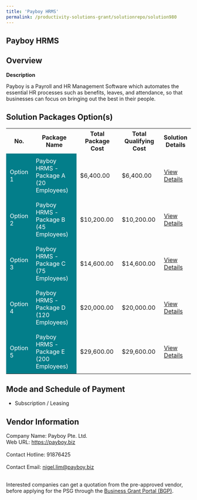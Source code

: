 ```yaml
---
title: 'Payboy HRMS'
permalink: /productivity-solutions-grant/solutionrepo/solution980
---
```


## Payboy HRMS

## Overview

**Description**

Payboy is a Payroll and HR Management Software which automates the essential HR processes such as benefits, leaves, and attendance, so that businesses can focus on bringing out the best in their people.

## Solution Packages Option(s)

<table>
<tr>
<th><b>No.</b></th>
<th><b>Package Name</b></th>
<th><b>Total Package Cost</b></th>
<th><b>Total Qualifying Cost</b></th>
<th><b>Solution Details</b></th>
</tr>
<tr>
<td style='padding: 10px; background-color: #037E8A; color: #FFFFFF;'>Option 1</td>
<td style='padding: 10px; background-color: #037E8A; color: #FFFFFF;'>Payboy HRMS - Package A (20 Employees)</td>
<td style='padding: 10px;'>$6,400.00</td>
<td style='padding: 10px;'>$6,400.00</td>
<td style='padding: 10px;'><a href='/images/psg/Payboy_HRMS_20210492_Desensitised_Annex_3_Part_1.pdf' target='_blank'>View Details</a></td>
</tr>
<tr>
<td style='padding: 10px; background-color: #037E8A; color: #FFFFFF;'>Option 2</td>
<td style='padding: 10px; background-color: #037E8A; color: #FFFFFF;'>Payboy HRMS - Package B (45 Employees)</td>
<td style='padding: 10px;'>$10,200.00</td>
<td style='padding: 10px;'>$10,200.00</td>
<td style='padding: 10px;'><a href='/images/psg/Payboy_HRMS_20210492_Desensitised_Annex_3_Part_2.pdf' target='_blank'>View Details</a></td>
</tr>
<tr>
<td style='padding: 10px; background-color: #037E8A; color: #FFFFFF;'>Option 3</td>
<td style='padding: 10px; background-color: #037E8A; color: #FFFFFF;'>Payboy HRMS - Package C (75 Employees)</td>
<td style='padding: 10px;'>$14,600.00</td>
<td style='padding: 10px;'>$14,600.00</td>
<td style='padding: 10px;'><a href='/images/psg/Payboy_HRMS_20210492_Desensitised_Annex_3_Part_3.pdf' target='_blank'>View Details</a></td>
</tr>
<tr>
<td style='padding: 10px; background-color: #037E8A; color: #FFFFFF;'>Option 4</td>
<td style='padding: 10px; background-color: #037E8A; color: #FFFFFF;'>Payboy HRMS - Package D (120 Employees)</td>
<td style='padding: 10px;'>$20,000.00</td>
<td style='padding: 10px;'>$20,000.00</td>
<td style='padding: 10px;'><a href='/images/psg/Payboy_HRMS_20210492_Desensitised_Annex_3_Part_4.pdf' target='_blank'>View Details</a></td>
</tr>
<tr>
<td style='padding: 10px; background-color: #037E8A; color: #FFFFFF;'>Option 5</td>
<td style='padding: 10px; background-color: #037E8A; color: #FFFFFF;'>Payboy HRMS - Package E (200 Employees)</td>
<td style='padding: 10px;'>$29,600.00</td>
<td style='padding: 10px;'>$29,600.00</td>
<td style='padding: 10px;'><a href='/images/psg/Payboy_HRMS_20210492_Desensitised_Annex_3_Part_5.pdf' target='_blank'>View Details</a></td>
</tr>
</table>

## Mode and Schedule of Payment

 - Subscription / Leasing

## Vendor Information

 Company Name: Payboy Pte. Ltd.<br>Web URL: https://payboy.biz <br><br>Contact Hotline: 91876425 <br><br>Contact Email: nigel.lim@payboy.biz <br><br>

Interested companies can get a quotation from the pre-approved vendor, before applying for the PSG through the <a href='https://www.businessgrants.gov.sg/' target='_blank' rel='noopener'>Business Grant Portal (BGP)</a>.

<script src="/jquery/resize-tables.js"></script>
